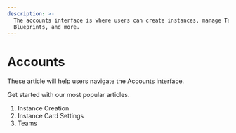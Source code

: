 ```yaml
---
description: >-
  The accounts interface is where users can create instances, manage Teams, add
  Blueprints, and more.
---
```


# Accounts

These article will help users navigate the Accounts interface. 

Get started with our most popular articles.

1. Instance Creation
2. Instance Card Settings
3. Teams



